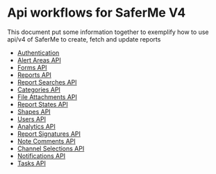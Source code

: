 # Api workflows for SaferMe V4
This document put some information together to exemplify how to use api/v4 of
SaferMe to create, fetch and update reports

- [Authentication](005_authentication.md)
- [Alert Areas API](010_alert_areas.md)
- [Forms API](020_forms.md)
- [Reports API](030_reports.md)
- [Report Searches API](032_report_searches.md)
- [Categories API](040_categories.md)
- [File Attachments API](040_file_attachments.md)
- [Report States API](050_report_states.md)
- [Shapes API](060_shapes.md)
- [Users API](070_users.md)
- [Analytics API](080_analytics.md)
- [Report Signatures API](090_report_signatures.md)
- [Note Comments API](100_note_comments.md)
- [Channel Selections API](130_channel_selections.md)
- [Notifications API](140_notifications.md)
- [Tasks API](150_tasks.md)
